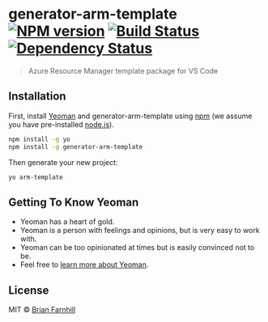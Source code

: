 # generator-arm-template [![NPM version][npm-image]][npm-url] [![Build Status][travis-image]][travis-url] [![Dependency Status][daviddm-image]][daviddm-url]
> Azure Resource Manager template package for VS Code

## Installation

First, install [Yeoman](http://yeoman.io) and generator-arm-template using [npm](https://www.npmjs.com/) (we assume you have pre-installed [node.js](https://nodejs.org/)).

```bash
npm install -g yo
npm install -g generator-arm-template
```

Then generate your new project:

```bash
yo arm-template
```

## Getting To Know Yeoman

 * Yeoman has a heart of gold.
 * Yeoman is a person with feelings and opinions, but is very easy to work with.
 * Yeoman can be too opinionated at times but is easily convinced not to be.
 * Feel free to [learn more about Yeoman](http://yeoman.io/).

## License

MIT © [Brian Farnhill](http://brianfarnhill.com)


[npm-image]: https://badge.fury.io/js/generator-arm-template.svg
[npm-url]: https://npmjs.org/package/generator-arm-template
[travis-image]: https://travis-ci.org/BrianFarnhill/generator-arm-template.svg?branch=master
[travis-url]: https://travis-ci.org/BrianFarnhill/generator-arm-template
[daviddm-image]: https://david-dm.org/BrianFarnhill/generator-arm-template.svg?theme=shields.io
[daviddm-url]: https://david-dm.org/BrianFarnhill/generator-arm-template
